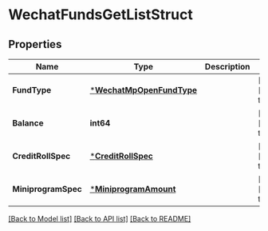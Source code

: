 # WechatFundsGetListStruct

## Properties
Name | Type | Description | Notes
------------ | ------------- | ------------- | -------------
**FundType** | [***WechatMpOpenFundType**](WechatMpOpenFundType.md) |  | [optional] [default to null]
**Balance** | **int64** |  | [optional] [default to null]
**CreditRollSpec** | [***CreditRollSpec**](credit_roll_spec.md) |  | [optional] [default to null]
**MiniprogramSpec** | [***MiniprogramAmount**](miniprogram_amount.md) |  | [optional] [default to null]

[[Back to Model list]](../README.md#documentation-for-models) [[Back to API list]](../README.md#documentation-for-api-endpoints) [[Back to README]](../README.md)


